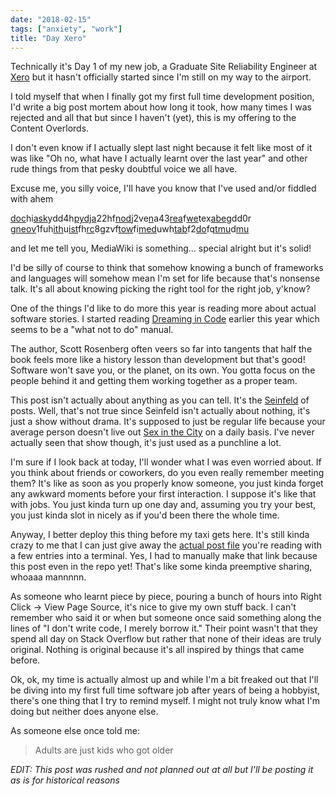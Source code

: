 ```yaml
---
date: "2018-02-15"
tags: ["anxiety", "work"]
title: "Day Xero"
---
```


Technically it's Day 1 of my new job, a Graduate Site Reliability Engineer at [Xero](https://www.xero.com/nz/) but it hasn't officially started since I'm still on my way to the airport.

I told myself that when I finally got my first full time development position, I'd write a big post mortem about how long it took, how many times I was rejected and all that but since I haven't (yet), this is my offering to the Content Overlords.

I don't even know if I actually slept last night because it felt like most of it was like "Oh no, what have I actually learnt over the last year" and other rude things from that pesky doubtful voice we all have.

Excuse me, you silly voice, I'll have you know that I've used and/or fiddled with ahem

[doc](https://docker.com/)hi[ask](http://flask.pocoo.org/)ydd4h[py](https://www.python.org/)[dja](https://www.djangoproject.com/)22hf[nod](https://nodejs.org/en/)j2ve[n](https://www.npmjs.com/)a43[rea](https://reactjs.org/)f[we](https://webpack.js.org/)tex[abe](https://babeljs.io/)gdd0r
g[neov](https://neovim.io/)1fuh[ith](https://github.com/)u[ist](https://github.com/lepture/mistune)fh[rc](https://www.archlinux.org/)8gzvf[tow](https://www.gnu.org/software/stow/)fi[med](https://www.mediawiki.org/wiki/MediaWiki)uwh[tab](https://www.mediawiki.org/wiki/Extension:Tabber)f2[do](https://github.com/marcus-crane/dotfiles)fq[tmu](https://github.com/tmux/tmux)d[mu](https://www.neomutt.org/)

and let me tell you, MediaWiki is something... special alright but it's solid!

I'd be silly of course to think that somehow knowing a bunch of frameworks and languages will somehow mean I'm set for life because that's nonsense talk. It's all about knowing picking the right tool for the right job, y'know?

One of the things I'd like to do more this year is reading more about actual software stories. I started reading [Dreaming in Code](https://en.wikipedia.org/wiki/Dreaming_in_Code) earlier this year which seems to be a "what not to do" manual.

The author, Scott Rosenberg often veers so far into tangents that half the book feels more like a history lesson than development but that's good! Software won't save you, or the planet, on its own. You gotta focus on the people behind it and getting them working together as a proper team.

This post isn't actually about anything as you can tell. It's the [Seinfeld](https://en.wikipedia.org/wiki/Seinfeld) of posts. Well, that's not true since Seinfeld isn't actually about nothing, it's just a show without drama. It's supposed to just be regular life because your average person doesn't live out [Sex in the City](https://en.wikipedia.org/wiki/Sex_and_the_City) on a daily basis. I've never actually seen that show though, it's just used as a punchline a lot.

I'm sure if I look back at today, I'll wonder what I was even worried about. If you think about friends or coworkers, do you even really remember meeting them? It's like as soon as you properly know someone, you just kinda forget any awkward moments before your first interaction. I suppose it's like that with jobs. You just kinda turn up one day and, assuming you try your best, you just kinda slot in nicely as if you'd been there the whole time.

Anyway, I better deploy this thing before my taxi gets here. It's still kinda crazy to me that I can just give away the [actual post file](https://github.com/marcus-crane/site/blob/95ae742bbf33662f4dd4cf284e463d0f9320c8d1/site/posts/blog/2018/2018-02-12-day-xero.md) you're reading with a few entries into a terminal. Yes, I had to manually make that link because this post even in the repo yet! That's like some kinda preemptive sharing, whoaaa mannnnn.

As someone who learnt piece by piece, pouring a bunch of hours into Right Click -> View Page Source, it's nice to give my own stuff back. I can't remember who said it or when but someone once said something along the lines of "I don't write code, I merely borrow it." Their point wasn't that they spend all day on Stack Overflow but rather that none of their ideas are truly original. Nothing is original because it's all inspired by things that came before.

Ok, ok, my time is actually almost up and while I'm a bit freaked out that I'll be diving into my first full time software job after years of being a hobbyist, there's one thing that I try to remind myself. I might not truly know what I'm doing but neither does anyone else.

As someone else once told me:

> Adults are just kids who got older

*EDIT: This post was rushed and not planned out at all but I'll be posting it as is for historical reasons*
